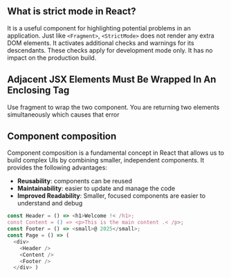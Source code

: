## What is strict mode in React?
It is a useful component for highlighting potential problems in an application. Just like `<Fragment>`, `<StrictMode>` does not render any extra DOM elements. It activates additional checks and warnings for its descendants. These checks apply for development mode only. It has no impact on the production build. 
## Adjacent JSX Elements Must Be Wrapped In An Enclosing Tag 
Use fragment to wrap the two component. You are returning two elements simultaneously which causes that error 
## Component composition
Component composition is a fundamental concept in React that allows us to build complex UIs by combining smaller, independent components. 
It provides the following advantages:
- **Reusability**: components can be reused
- **Maintainability**: easier to update and manage the code
- **Improved Readability**: Smaller, focused components are easier to understand and debug 
```js
const Header = () => <h1>Welcome !< /h1>; 
const Content = () => <p>This is the main content .< /p>; 
const Footer = () => <small>@ 2025</small>; 
const Page = () => ( 
  <div> 
    <Header /> 
    <Content /> 
    <Footer /> 
  </div> )
  ```
